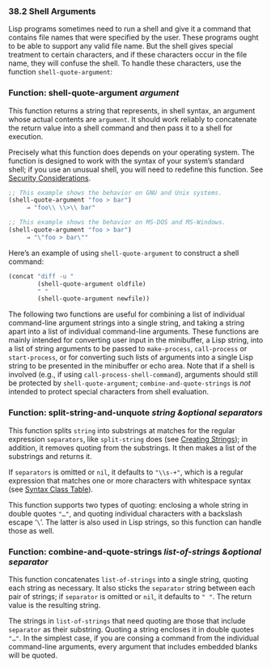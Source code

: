 

### 38.2 Shell Arguments

Lisp programs sometimes need to run a shell and give it a command that contains file names that were specified by the user. These programs ought to be able to support any valid file name. But the shell gives special treatment to certain characters, and if these characters occur in the file name, they will confuse the shell. To handle these characters, use the function `shell-quote-argument`:

### Function: **shell-quote-argument** *argument*

This function returns a string that represents, in shell syntax, an argument whose actual contents are `argument`. It should work reliably to concatenate the return value into a shell command and then pass it to a shell for execution.

Precisely what this function does depends on your operating system. The function is designed to work with the syntax of your system’s standard shell; if you use an unusual shell, you will need to redefine this function. See [Security Considerations](Security-Considerations.html).

```lisp
;; This example shows the behavior on GNU and Unix systems.
(shell-quote-argument "foo > bar")
     ⇒ "foo\\ \\>\\ bar"

;; This example shows the behavior on MS-DOS and MS-Windows.
(shell-quote-argument "foo > bar")
     ⇒ "\"foo > bar\""
```

Here’s an example of using `shell-quote-argument` to construct a shell command:

```lisp
(concat "diff -u "
        (shell-quote-argument oldfile)
        " "
        (shell-quote-argument newfile))
```

The following two functions are useful for combining a list of individual command-line argument strings into a single string, and taking a string apart into a list of individual command-line arguments. These functions are mainly intended for converting user input in the minibuffer, a Lisp string, into a list of string arguments to be passed to `make-process`, `call-process` or `start-process`, or for converting such lists of arguments into a single Lisp string to be presented in the minibuffer or echo area. Note that if a shell is involved (e.g., if using `call-process-shell-command`), arguments should still be protected by `shell-quote-argument`; `combine-and-quote-strings` is *not* intended to protect special characters from shell evaluation.

### Function: **split-string-and-unquote** *string \&optional separators*

This function splits `string` into substrings at matches for the regular expression `separators`, like `split-string` does (see [Creating Strings](Creating-Strings.html)); in addition, it removes quoting from the substrings. It then makes a list of the substrings and returns it.

If `separators` is omitted or `nil`, it defaults to `"\\s-+"`, which is a regular expression that matches one or more characters with whitespace syntax (see [Syntax Class Table](Syntax-Class-Table.html)).

This function supports two types of quoting: enclosing a whole string in double quotes `"…"`, and quoting individual characters with a backslash escape ‘`\`’. The latter is also used in Lisp strings, so this function can handle those as well.

### Function: **combine-and-quote-strings** *list-of-strings \&optional separator*

This function concatenates `list-of-strings` into a single string, quoting each string as necessary. It also sticks the `separator` string between each pair of strings; if `separator` is omitted or `nil`, it defaults to `" "`. The return value is the resulting string.

The strings in `list-of-strings` that need quoting are those that include `separator` as their substring. Quoting a string encloses it in double quotes `"…"`. In the simplest case, if you are consing a command from the individual command-line arguments, every argument that includes embedded blanks will be quoted.
